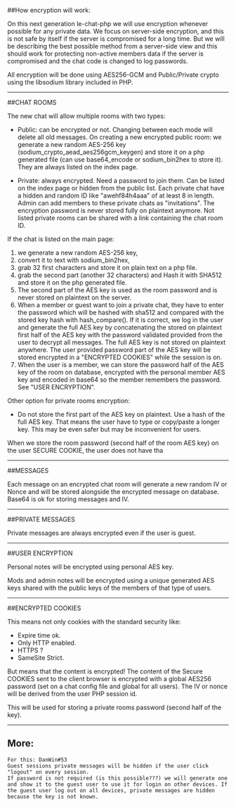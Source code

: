 ##How encryption will work:

On this next generation le-chat-php we will use encryption whenever possible for any private data. We focus on server-side encryption, and this is not safe by itself if the server is compromised for a long time. But we will be describing the best possible method from a server-side view and this should work for protecting non-active members data if the server is compromised and the chat code is changed to log passwords.

All encryption will be done using AES256-GCM and Public/Private crypto using the libsodium library included in PHP.

-----------------------------------------------------------

##CHAT ROOMS

The new chat will allow multiple rooms with two types:

- Public: can be encrypted or not. Changing between each mode will delete all old messages. On creating a new encrypted public room: we generate a new random AES-256 key (sodium_crypto_aead_aes256gcm_keygen) and store it on a php generated file (can use base64_encode or sodium_bin2hex to store it). They are always listed on the index page.

- Private: always encrypted. Need a password to join them. Can be listed on the index page or hidden from the public list. Each private chat have a hidden and random ID like "awehf84h4aaa" of at least 8 in length. Admin can add members to these private chats as "invitations". The encryption password is never stored fully on plaintext anymore. Not listed private rooms can be shared with a link containing the chat room ID.

If the chat is listed on the main page:
1. we generate a new random AES-256 key,
2. convert it to text with sodium_bin2hex,
3. grab 32 first characters and store it on plain text on a php file.
4. grab the second part (another 32 characters) and Hash it with SHA512 and store it on the php generated file.
5. The second part of the AES key is used as the room password and is never stored on plaintext on the server.
6. When a member or guest want to join a private chat, they have to enter the password which will be hashed with sha512 and compared with the stored key hash with hash_compare(). If it is correct, we log in the user and generate the full AES key by concatenating the stored on plaintext first half of the AES key with the password validated provided from the user to decrypt all messages. The full AES key is not stored on plaintext anywhere. The user provided password part of the AES key will be stored encrypted in a "ENCRYPTED COOKIES" while the session is on.
7. When the user is a member, we can store the password half of the AES key of the room on database, encrypted with the personal member AES key and encoded in base64 so the member remembers the password. See "USER ENCRYPTION".

Other option for private rooms encryption:
- Do not store the first part of the AES key on plaintext. Use a hash of the full AES key. That means the user have to type or copy/paste a longer key. This may be even safer but may be inconvenient for users.

When we store the room password (second half of the room AES key) on the user SECURE COOKIE, the user does not have tha


--------------------------------------------------------------

##MESSAGES

Each message on an encrypted chat room will generate a new random IV or Nonce and will be stored alongside the encrypted message on database. Base64 is ok for storing messages and IV.

---------------------------------------------------------------

##PRIVATE MESSAGES

Private messages are always encrypted even if the user is guest.




---------------------------------------------------------------

##USER ENCRYPTION

Personal notes will be encrypted using personal AES key.

Mods and admin notes will be encrypted using a unique generated AES keys shared with the public keys of the members of that type of users.


--------------------------------------------------------------

##ENCRYPTED COOKIES

This means not only cookies with the standard security like:
- Expire time ok.
- Only HTTP enabled.
- HTTPS ?
- SameSite Strict.

But means that the content is encrypted!
The content of the Secure COOKIES sent to the client browser is encrypted with a global AES256 password (set on a chat config file and global for all users). The IV or nonce will be derived from the user PHP session id.

This will be used for storing a private rooms password (second half of the key).

--------------------------------------------------------------


More:
-----

    For this: DanWin#53
    Guest sessions private messages will be hidden if the user click "logout" on every session.
    If password is not required (is this possible???) we will generate one and show it to the guest user to use it for login on other devices. If the guest user log out on all devices, private messages are hidden because the key is not known.



